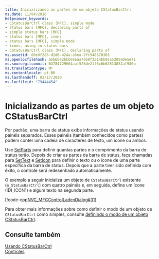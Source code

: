 ```yaml
---
title: Inicializando as partes de um objeto CStatusBarCtrl
ms.date: 11/04/2016
helpviewer_keywords:
- CStatusBarCtrl class [MFC], simple mode
- status bars [MFC], declaring parts of
- simple status bars [MFC]
- status bars [MFC], icons
- status bars [MFC], simple mode
- icons, using in status bars
- CStatusBarCtrl class [MFC], declaring parts of
ms.assetid: 60e8f285-d2d8-424a-a6ea-2fc548370303
ms.openlocfilehash: a5b65a2bbb68eaa7058f3514bb95a5209a0e5e71
ms.sourcegitcommit: 63784729604aaf526de21f6c6b62813882af930a
ms.translationtype: MT
ms.contentlocale: pt-BR
ms.lasthandoff: 03/17/2020
ms.locfileid: "79444454"
---
```

# <a name="initializing-the-parts-of-a-cstatusbarctrl-object"></a>Inicializando as partes de um objeto CStatusBarCtrl

Por padrão, uma barra de status exibe informações de status usando painéis separados. Esses painéis (também conhecidos como partes) podem conter uma cadeia de caracteres de texto, um ícone ou ambos.

Use [SetParts](../mfc/reference/cstatusbarctrl-class.md#setparts) para definir quantas partes e o comprimento da barra de status terão. Depois de criar as partes da barra de status, faça chamadas para [SetText](../mfc/reference/cstatusbarctrl-class.md#settext) e [SetIcon](../mfc/reference/cstatusbarctrl-class.md#seticon) para definir o texto ou o ícone de uma parte específica da barra de status. Depois que a parte tiver sido definida com êxito, o controle será redesenhado automaticamente.

O exemplo a seguir inicializa um objeto de `CStatusBarCtrl` existente (`m_StatusBarCtrl`) com quatro painéis e, em seguida, define um ícone (IDI_ICON1) e algum texto na segunda parte.

[!code-cpp[NVC_MFCControlLadenDialog#31](../mfc/codesnippet/cpp/initializing-the-parts-of-a-cstatusbarctrl-object_1.cpp)]

Para obter mais informações sobre como definir o modo de um objeto de `CStatusBarCtrl` como simples, consulte [definindo o modo de um objeto CStatusBarCtrl](../mfc/setting-the-mode-of-a-cstatusbarctrl-object.md).

## <a name="see-also"></a>Consulte também

[Usando CStatusBarCtrl](../mfc/using-cstatusbarctrl.md)<br/>
[Controles](../mfc/controls-mfc.md)
